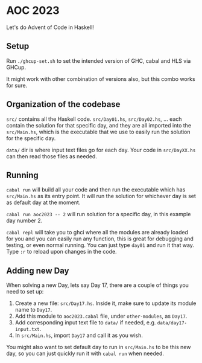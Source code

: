 # AOC 2023

Let's do Advent of Code in Haskell!

## Setup

Run `./ghcup-set.sh` to set the intended version of GHC, cabal and HLS via GHCup.

It might work with other combination of versions also, but this combo works for sure.

## Organization of the codebase

`src/` contains all the Haskell code. `src/Day01.hs`, `src/Day02.hs`, ... each contain the solution
for that specific day, and they are all imported into the `src/Main.hs`, which is the executable
that we use to easily run the solution for the specific day.

`data/` dir is where input text files go for each day.
Your code in `src/DayXX.hs` can then read those files as needed.

## Running

`cabal run` will build all your code and then run the executable which has `src/Main.hs` as its entry point. It will run the solution for whichever day is set as default day at the moment.

`cabal run aoc2023 -- 2` will run solution for a specific day, in this example day number 2.

`cabal repl` will take you to ghci where all the modules are already loaded for you and
you can easily run any function, this is great for debugging and testing, or even normal running.
You can just type `day01` and run it that way. Type `:r` to reload upon changes in the code.

## Adding new Day

When solving a new Day, lets say Day 17, there are a couple of things you need to set up:
1. Create a new file: `src/Day17.hs`. Inside it, make sure to update its module name to `Day17`.
2. Add this module to `aoc2023.cabal` file, under `other-modules`, as `Day17`.
3. Add corresponding input text file to `data/` if needed, e.g. `data/day17-input.txt`.
4. In `src/Main.hs`, import `Day17` and call it as you wish.

You might also want to set default day to run in `src/Main.hs` to be this new day, so
you can just quickly run it with `cabal run` when needed.
